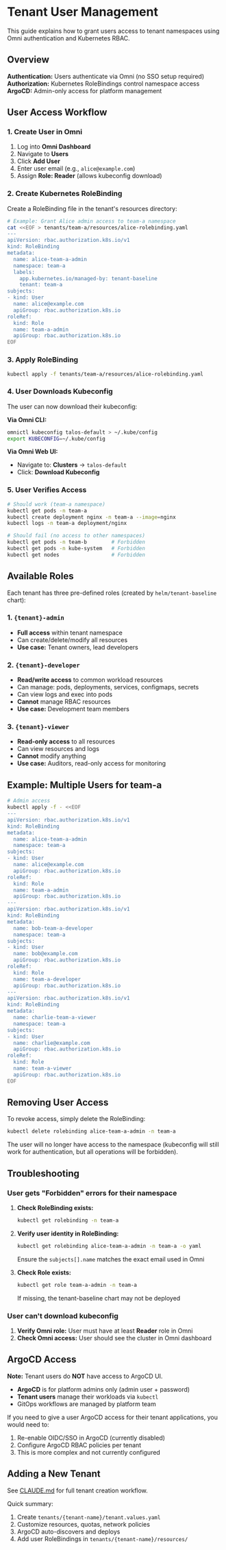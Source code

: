 # Tenant User Management

This guide explains how to grant users access to tenant namespaces using Omni authentication and Kubernetes RBAC.

## Overview

**Authentication:** Users authenticate via Omni (no SSO setup required)
**Authorization:** Kubernetes RoleBindings control namespace access
**ArgoCD:** Admin-only access for platform management

## User Access Workflow

### 1. Create User in Omni

1. Log into **Omni Dashboard**
2. Navigate to **Users**
3. Click **Add User**
4. Enter user email (e.g., `alice@example.com`)
5. Assign **Role: Reader** (allows kubeconfig download)

### 2. Create Kubernetes RoleBinding

Create a RoleBinding file in the tenant's resources directory:

```bash
# Example: Grant Alice admin access to team-a namespace
cat <<EOF > tenants/team-a/resources/alice-rolebinding.yaml
---
apiVersion: rbac.authorization.k8s.io/v1
kind: RoleBinding
metadata:
  name: alice-team-a-admin
  namespace: team-a
  labels:
    app.kubernetes.io/managed-by: tenant-baseline
    tenant: team-a
subjects:
- kind: User
  name: alice@example.com
  apiGroup: rbac.authorization.k8s.io
roleRef:
  kind: Role
  name: team-a-admin
  apiGroup: rbac.authorization.k8s.io
EOF
```

### 3. Apply RoleBinding

```bash
kubectl apply -f tenants/team-a/resources/alice-rolebinding.yaml
```

### 4. User Downloads Kubeconfig

The user can now download their kubeconfig:

**Via Omni CLI:**
```bash
omnictl kubeconfig talos-default > ~/.kube/config
export KUBECONFIG=~/.kube/config
```

**Via Omni Web UI:**
- Navigate to: **Clusters** → `talos-default`
- Click: **Download Kubeconfig**

### 5. User Verifies Access

```bash
# Should work (team-a namespace)
kubectl get pods -n team-a
kubectl create deployment nginx -n team-a --image=nginx
kubectl logs -n team-a deployment/nginx

# Should fail (no access to other namespaces)
kubectl get pods -n team-b        # Forbidden
kubectl get pods -n kube-system   # Forbidden
kubectl get nodes                 # Forbidden
```

## Available Roles

Each tenant has three pre-defined roles (created by `helm/tenant-baseline` chart):

### 1. `{tenant}-admin`
- **Full access** within tenant namespace
- Can create/delete/modify all resources
- **Use case:** Tenant owners, lead developers

### 2. `{tenant}-developer`
- **Read/write access** to common workload resources
- Can manage: pods, deployments, services, configmaps, secrets
- Can view logs and exec into pods
- **Cannot** manage RBAC resources
- **Use case:** Development team members

### 3. `{tenant}-viewer`
- **Read-only access** to all resources
- Can view resources and logs
- **Cannot** modify anything
- **Use case:** Auditors, read-only access for monitoring

## Example: Multiple Users for team-a

```bash
# Admin access
kubectl apply -f - <<EOF
---
apiVersion: rbac.authorization.k8s.io/v1
kind: RoleBinding
metadata:
  name: alice-team-a-admin
  namespace: team-a
subjects:
- kind: User
  name: alice@example.com
  apiGroup: rbac.authorization.k8s.io
roleRef:
  kind: Role
  name: team-a-admin
  apiGroup: rbac.authorization.k8s.io
---
apiVersion: rbac.authorization.k8s.io/v1
kind: RoleBinding
metadata:
  name: bob-team-a-developer
  namespace: team-a
subjects:
- kind: User
  name: bob@example.com
  apiGroup: rbac.authorization.k8s.io
roleRef:
  kind: Role
  name: team-a-developer
  apiGroup: rbac.authorization.k8s.io
---
apiVersion: rbac.authorization.k8s.io/v1
kind: RoleBinding
metadata:
  name: charlie-team-a-viewer
  namespace: team-a
subjects:
- kind: User
  name: charlie@example.com
  apiGroup: rbac.authorization.k8s.io
roleRef:
  kind: Role
  name: team-a-viewer
  apiGroup: rbac.authorization.k8s.io
EOF
```

## Removing User Access

To revoke access, simply delete the RoleBinding:

```bash
kubectl delete rolebinding alice-team-a-admin -n team-a
```

The user will no longer have access to the namespace (kubeconfig will still work for authentication, but all operations will be forbidden).

## Troubleshooting

### User gets "Forbidden" errors for their namespace

1. **Check RoleBinding exists:**
   ```bash
   kubectl get rolebinding -n team-a
   ```

2. **Verify user identity in RoleBinding:**
   ```bash
   kubectl get rolebinding alice-team-a-admin -n team-a -o yaml
   ```
   Ensure the `subjects[].name` matches the exact email used in Omni

3. **Check Role exists:**
   ```bash
   kubectl get role team-a-admin -n team-a
   ```
   If missing, the tenant-baseline chart may not be deployed

### User can't download kubeconfig

1. **Verify Omni role:** User must have at least **Reader** role in Omni
2. **Check Omni access:** User should see the cluster in Omni dashboard

## ArgoCD Access

**Note:** Tenant users do **NOT** have access to ArgoCD UI.

- **ArgoCD** is for platform admins only (admin user + password)
- **Tenant users** manage their workloads via `kubectl`
- GitOps workflows are managed by platform team

If you need to give a user ArgoCD access for their tenant applications, you would need to:
1. Re-enable OIDC/SSO in ArgoCD (currently disabled)
2. Configure ArgoCD RBAC policies per tenant
3. This is more complex and not currently configured

## Adding a New Tenant

See [CLAUDE.md](../CLAUDE.md#multi-tenant-pattern) for full tenant creation workflow.

Quick summary:
1. Create `tenants/{tenant-name}/tenant.values.yaml`
2. Customize resources, quotas, network policies
3. ArgoCD auto-discovers and deploys
4. Add user RoleBindings in `tenants/{tenant-name}/resources/`
